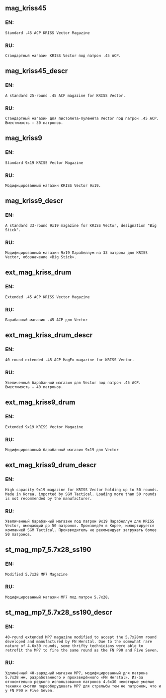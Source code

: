 ## mag_kriss45

### EN:
```
Standard .45 ACP KRISS Vector Magazine
```

### RU:
```
Стандартный магазин KRISS Vector под патрон .45 ACP.
```
## mag_kriss45_descr

### EN:
```
A standard 25-round .45 ACP magazine for KRISS Vector.
```

### RU:
```
Стандартный магазин для пистолета-пулемёта Vector под патрон .45 ACP. Вместимость — 30 патронов.
```
## mag_kriss9

### EN:
```
Standard 9x19 KRISS Vector Magazine
```

### RU:
```
Модифицированный магазин KRISS Vector 9x19.
```
## mag_kriss9_descr

### EN:
```
A standard 33-round 9x19 magazine for KRISS Vector, designation "Big Stick".
```

### RU:
```
Модифицированный магазин 9x19 Парабеллум на 33 патрона для KRISS Vector, обозначение «Big Stick».
```
## ext_mag_kriss_drum

### EN:
```
Extended .45 ACP KRISS Vector Magazine
```

### RU:
```
Барабанный магазин .45 ACP для Vector
```
## ext_mag_kriss_drum_descr

### EN:
```
40-round extended .45 ACP MagEx magazine for KRISS Vector.
```

### RU:
```
Увеличенный барабанный магазин для Vector под патрон .45 ACP. Вместимость — 40 патронов.
```
## ext_mag_kriss9_drum

### EN:
```
Extended 9x19 KRISS Vector Magazine
```

### RU:
```
Модифицированный барабанный магазин 9x19 для Vector
```
## ext_mag_kriss9_drum_descr

### EN:
```
High capacity 9x19 magazine for KRISS Vector holding up to 50 rounds. Made in Korea, imported by SGM Tactical. Loading more than 50 rounds is not recommended by the manufacturer.
```

### RU:
```
Увеличенный барабанный магазин под патрон 9x19 Парабеллум для KRISS Vector, вмещающий до 50 патронов. Произведён в Корее, импортируется компанией SGM Tactical. Производитель не рекомендует загружать более 50 патронов.
```
## st_mag_mp7_5.7x28_ss190

### EN:
```
Modified 5.7x28 MP7 Magazine
```

### RU:
```
Модифицированный магазин MP7 под патрон 5.7x28.
```
## st_mag_mp7_5.7x28_ss190_descr

### EN:
```
40-round extended MP7 magazine modified to accept the 5.7x28mm round developed and manufactured by FN Herstal. Due to the somewhat rare nature of 4.6x30 rounds, some thrifty technicians were able to retrofit the MP7 to fire the same round as the FN P90 and Five Seven.
```

### RU:
```
Удлинённый 40-зарядный магазин MP7, модифицированный для патрона 5.7x28 мм, разработанного и произведённого «FN Herstal». Из-за относительно редкого использования патронов 4.6x30 некоторые умелые техники смогли переоборудовать MP7 для стрельбы тем же патроном, что и у FN P90 и Five Seven.
```
